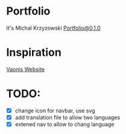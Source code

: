 # Portfolio

It's Michal Krzyzowski Portfolio@0.1.0

# Inspiration

[Vaonis Website](https://vaonis.com/)

# TODO:

- [x] change icon for navbar, use svg
- [x] add translation file to allow two languages
- [x] extened nav to allow to chang language
